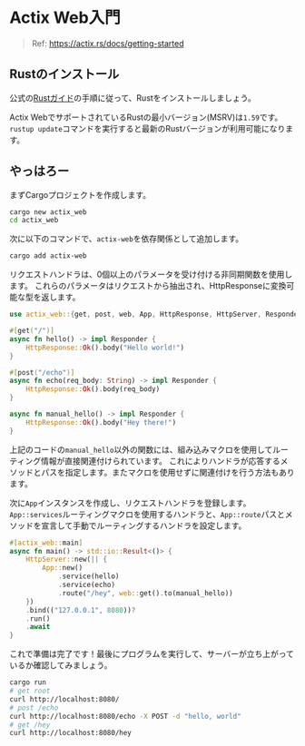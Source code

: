 # Actix Web入門

> Ref: https://actix.rs/docs/getting-started

## Rustのインストール

公式の[Rustガイド](https://doc.rust-lang.org/book/ch01-01-installation.html)の手順に従って、Rustをインストールしましょう。

Actix WebでサポートされているRustの最小バージョン(MSRV)は`1.59`です。`rustup update`コマンドを実行すると最新のRustバージョンが利用可能になります。

## やっはろー

まずCargoプロジェクトを作成します。

```bash
cargo new actix_web
cd actix_web
```

次に以下のコマンドで、`actix-web`を依存関係として追加します。

```bash
cargo add actix-web
```

リクエストハンドラは、0個以上のパラメータを受け付ける非同期関数を使用します。
これらのパラメータはリクエストから抽出され、HttpResponseに変換可能な型を返します。

```rust
use actix_web::{get, post, web, App, HttpResponse, HttpServer, Responder};

#[get("/")]
async fn hello() -> impl Responder {
    HttpResponse::Ok().body("Hello world!")
}

#[post("/echo")]
async fn echo(req_body: String) -> impl Responder {
    HttpResponse::Ok().body(req_body)
}

async fn manual_hello() -> impl Responder {
    HttpResponse::Ok().body("Hey there!")
}
```

上記のコードの`manual_hello`以外の関数には、組み込みマクロを使用してルーティング情報が直接関連付けられています。
これによりハンドラが応答するメソッドとパスを指定します。またマクロを使用せずに関連付けを行う方法もあります。

次に`App`インスタンスを作成し、リクエストハンドラを登録します。
`App::services`ルーティングマクロを使用するハンドラと、`App::route`パスとメソッドを宣言して手動でルーティングするハンドラを設定します。

```rust
#[actix_web::main]
async fn main() -> std::io::Result<()> {
    HttpServer::new(|| {
        App::new()
            .service(hello)
            .service(echo)
            .route("/hey", web::get().to(manual_hello))
    })
    .bind(("127.0.0.1", 8080))?
    .run()
    .await
}
```

これで準備は完了です！最後にプログラムを実行して、サーバーが立ち上がっているか確認してみましょう。

```bash
cargo run
# get root
curl http://localhost:8080/
# post /echo
curl http://localhost:8080/echo -X POST -d "hello, world"
# get /hey
curl http://localhost:8080/hey
```
